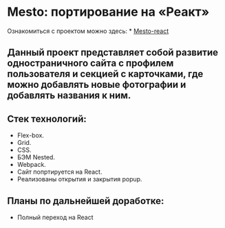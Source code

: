 #  Mesto: портирование на «Реакт»
Ознакомиться с проектом можно здесь: * [Mesto-react](https://eevgenushka.github.io/mesto-react/)
## Данный проект представляет собой развитие одностраничного сайтa с профилем пользователя и секцией с карточками, где можно добавлять новые фотографии и добавлять названия к ним.
## Стек технологий:
* Flex-box.
* Grid.
* CSS.
* БЭМ Nested.
* Webpack.
* Сайт попртируется на React.
* Реализованы открытия и закрытия popup.
## Планы по дальнейшей доработке:
* Полный переход на React